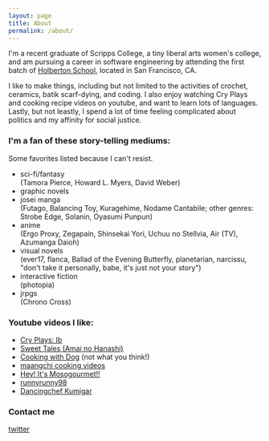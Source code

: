 ```yaml
---
layout: page
title: About
permalink: /about/
---
```


I'm a recent graduate of Scripps College, a tiny liberal arts women's college, and am pursuing a career in software engineering by attending the first batch of [Holberton School](https://www.holbertonschool.com/), located in San Francisco, CA. 

I like to make things, including but not limited to the activities of crochet, ceramics, batik scarf-dying, and coding. I also enjoy watching Cry Plays and cooking recipe videos on youtube, and want to learn lots of languages. Lastly, but not leastly, I spend a lot of time feeling complicated about politics and my affinity for social justice.

### I'm a fan of these story-telling mediums:

Some favorites listed because I can't resist.

* sci-fi/fantasy  
(Tamora Pierce, Howard L. Myers, David Weber)
* graphic novels
* josei manga  
(Futago, Balancing Toy, Kuragehime, Nodame Cantabile; other genres: Strobe Edge, Solanin, Oyasumi Punpun)
* anime  
(Ergo Proxy, Zegapain, Shinsekai Yori, Uchuu no Stellvia, Air (TV), Azumanga Daioh)
* visual novels  
(ever17, flanca, Ballad of the Evening Butterfly, planetarian, narcissu, "don't take it personally, babe, it's just not your story")
* interactive fiction  
(photopia)
* jrpgs  
(Chrono Cross)

### Youtube videos I like:
* [Cry Plays: Ib](https://www.youtube.com/watch?v=ksT_jBJ5gAQ&list=PLC46A92C35A2FA322)
* [Sweet Tales (Amai no Hanashi)](https://www.youtube.com/watch?v=4S6LhWJE2N8&list=PLWaWjtPdYdGozyyG--akQHCYYtMU0DEUG)
* [Cooking with Dog](https://www.youtube.com/user/cookingwithdog/featured) (not what you think!)
* [maangchi cooking videos](https://www.youtube.com/user/Maangchi)
* [Hey! It's Mosogourmet!!](https://www.youtube.com/watch?v=pCQUMAD-Jao)
* [runnyrunny98](https://www.youtube.com/user/runnyrunny999)
* [Dancingchef Kumigar](https://www.youtube.com/watch?v=AbywaP6uRfg)

### Contact me

[twitter](https://twitter.com/electra_chong)
